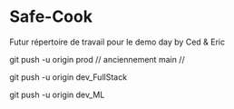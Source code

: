 # Safe-Cook
Futur répertoire de travail pour le demo day by Ced &amp; Eric

git push -u origin prod // anciennement main //

git push -u origin dev_FullStack

git push -u origin dev_ML
